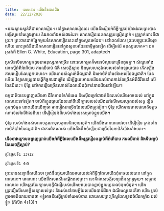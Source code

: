 ```yaml
---
title:  ពេលនោះ យើងនឹងបានដឹង
date:  22/12/2020
---
```


«នគរស្ថានសួគ៌គឺជាសាលារៀន។ នៅក្នុងសាលារៀននេះ យើងនឹងរៀនអំពីអ្វីៗគ្រប់យ៉ាងដែលព្រះបានបង្កើតរួមទាំងហ្វូងផ្កាយ និងភពទាំងអស់ផងដែរ។ សាលារៀននេះមានគ្រូបង្រៀនម្នាក់។ គ្រូម្នាក់នោះគឺជាព្រះ។ ព្រះបានដាក់ផ្នែកមួយនៃសាលារៀននេះនៅក្នុងសួនអេដែន។ នៅពេលដែល ព្រះសង្គ្រោះយើងរួចហើយ នោះទ្រង់នឹងបើកសាលារៀននៅក្នុងសួនអេដែនជាថ្មីម្តងទៀត ដើម្បីអប់រំ មនុស្សលោក»។ ដកស្រង់ពី Ellen G. White, Education, page 301, adapted។

ប្រសិនបើលោកអ្នកដូចជាមនុស្សភាគច្រើន នោះលោកអ្នកក៏មានសំណួរជាច្រើនដូចគ្នា។ សំណួរទាំងនោះស្តីអំពីអំពើបាប ការឈឺចាប់ ជំងឺ សេចក្តីស្លាប់ និងមូលហេតុដែលរបស់ទាំងឡាយបាន កើតឡើងតាមរបៀបដែលពួកគេមាន។ យើងមានសំណួរអំពីធម្មជាតិ និងអាថ៌កំបាំងទាំងអស់នៃធម្មជាតិ។ មែនហើយ វិទ្យាសាស្ត្របានធ្វើកិច្ចការជាច្រើន ដើម្បីជួយអោយយើងយល់បានកាន់តែច្រើនអំពីជីវិតនៅ លើផែនដីនេះ។ ប៉ុន្តែ នៅមានរឿងច្រើនណាស់ដែលយើងពុំទាន់បានដឹងនៅឡើយ។

ធម្មជាតិបានបង្ហាញយើងថា ជីវិតមានទំហំធំធេង និងសុីជម្រៅជាងគំនិតរបស់យើងអាចយល់ នៅក្នុងពេលនេះទៅទៀត។ ចាប់ពីហ្វូងផ្កាយដែលនៅពីលើក្បាលរបស់យើងនៅលើមេឃរហូតដល់សត្វ ល្អិតតូចៗបំផុត នោះយើងឃើញថា មានរឿងជាច្រើនដែលយើងត្រូវរៀន។ ប៉ុន្តែ យើងមានពេលវេលាតិចតួចណាស់នៅលើផែនដីនេះ ដើម្បីរៀនអំពីរបស់ទាំងនេះសម្រាប់ខ្លួនយើង។

ប៉ុន្តែ របស់ទាំងអស់មានលក្ខណៈខុសគ្នានៅឯស្ថានសួគ៌។ យើងនឹងមានពេលវេលា ដើម្បីរៀន គ្រប់ទាំងអាថ៌កំបាំងនៃធម្មជាតិ។ ជាការពិតណាស់ យើងនឹងដឹងចំឡើយជាច្រើននៃអាថ៌កំបាំងទាំងនោះ។

**តើខខាងក្រោមបង្ហាញប្រាប់យើងអំពីអ្វីដែលយើងនឹងត្រូវរៀនបន្ទាប់ពីអំពើបាប ការឈឺចាប់ និងទីបញ្ចប់នៃសេចក្តីស្លាប់?**

`កូរិនថូសទី1 13៖12`

`កូរិនថូសទី1 4៖5`

ព្រះបានសន្យានឹងយើងថា ទ្រង់នឹងជួយយើងអោយយល់អំពីអ្វីៗដែលយើងពុំអាចយល់បាន នៅក្នុងពេលនេះ។ ពេលនោះ យើងនឹងសរសើរតម្កើងដល់ព្រះ។ នេះគឺជាសេចក្តីសន្យាដ៏អស្ចារ្យមួយ។ សម្រាប់ពេលនេះ យើងត្រូវតែរក្សាសេចក្តីជំនឿរបស់យើងអោយបានខ្ជាប់ខ្ជួនរហូតដល់ចុងបំផុត។ យើង ត្រូវជឿលើសេចក្តីសន្យារបស់ព្រះ និងរស់នៅតាមអ្វីដែលយើងបានដឹង។ ដំណឹងល្អនោះគឺថា យើង គ្រប់គ្នាអាចនិយាយបានថា «ខ្ញុំអាចនឹងធ្វើគ្រប់ទាំងអស់បាន ដោយសារព្រះគ្រីស្ទដែលទ្រង់ចំរើនកម្លាំង ដល់ខ្ញុំ» (ភីលីព 4៖13)។